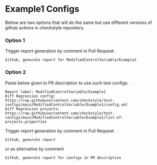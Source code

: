 # Example1 Configs

Bellow are two options that will do the same but use different versions
of github actions in checkstyle repository.


### Option 1
Trigger report generation by comment in Pull Request:
```
Github, generate report for ModifiedControlVariable/Example1
```

### Option 2

Paste below given to PR description to use such test configs:
```
Report label: ModifiedControlVariable/Example1
Diff Regression config: https://raw.githubusercontent.com/checkstyle/test-configs/main/ModifiedControlVariable/Example1/config.xml
Diff Regression projects: https://raw.githubusercontent.com/checkstyle/test-configs/main/ModifiedControlVariable/Example1/list-of-projects.properties
```

Trigger report generation by comment in Pull Request:
```
Github, generate report
```
or as alternative by comment
```
Github, generate report for configs in PR description
```
